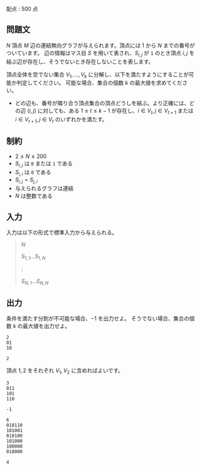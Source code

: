 配点 : $500$ 点

## 問題文

$N$ 頂点 $M$ 辺の連結無向グラフが与えられます。頂点には $1$ から $N$ までの番号がついています。
辺の情報はマス目 $S$ を用いて表され、$S_{i,j}$ が `1` のとき頂点 $i,j$ を結ぶ辺が存在し、そうでないとき存在しないことを表します。

頂点全体を空でない集合 $V_1,\dots,V_k$ に分解し、以下を満たすようにすることが可能か判定してください。
可能な場合、集合の個数 $k$ の最大値を求めてください。

- どの辺も、番号が隣り合う頂点集合の頂点どうしを結ぶ。より正確には、どの辺 $(i,j)$ に対しても、ある $1\leq t\leq k-1$ が存在し、$i\in V_t,j\in V_{t+1}$ または $i\in V_{t+1},j\in V_t$ のいずれかを満たす。

## 制約

- $2 \leq N \leq 200$
- $S_{i,j}$ は `0` または `1` である
- $S_{i,i}$ は `0` である
- $S_{i,j}=S_{j,i}$
- 与えられるグラフは連結
- $N$ は整数である

## 入力

入力は以下の形式で標準入力から与えられる。

> $N$
> 
> $S_{1,1}...S_{1,N}$
> 
> $:$
> 
> $S_{N,1}...S_{N,N}$

## 出力

条件を満たす分割が不可能な場合、$-1$ を出力せよ。
そうでない場合、集合の個数 $k$ の最大値を出力せよ。

```input1
2
01
10
```

```output1
2
```

頂点 $1,2$ をそれぞれ $V_1,V_2$ に含めればよいです。

```input2
3
011
101
110
```

```output2
-1
```

```input3
6
010110
101001
010100
101000
100000
010000
```

```output3
4
```